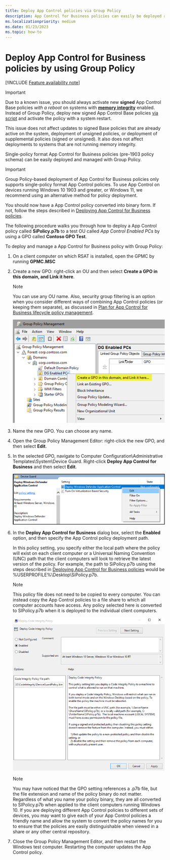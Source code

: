 ```yaml
---
title: Deploy App Control policies via Group Policy
description: App Control for Business policies can easily be deployed and managed with Group Policy. Learn how by following this step-by-step guide.
ms.localizationpriority: medium
ms.date: 01/23/2023
ms.topic: how-to
---
```


# Deploy App Control for Business policies by using Group Policy

[!INCLUDE [Feature availability note](../includes/feature-availability-note.md)]

> [!IMPORTANT]
> Due to a known issue, you should always activate new **signed** App Control Base policies *with a reboot* on systems with [**memory integrity**](../../../../hardware-security/enable-virtualization-based-protection-of-code-integrity.md) enabled. Instead of Group Policy, deploy new signed App Control Base policies [via script](deploy-appcontrol-policies-with-script.md#deploying-signed-policies) and activate the policy with a system restart.
>
> This issue does not affect updates to signed Base policies that are already active on the system, deployment of unsigned policies, or deployment of supplemental policies (signed or unsigned). It also does not affect deployments to systems that are not running memory integrity.

Single-policy format App Control for Business policies (pre-1903 policy schema) can be easily deployed and managed with Group Policy.

> [!IMPORTANT]
> Group Policy-based deployment of App Control for Business policies only supports single-policy format App Control policies. To use App Control on devices running Windows 10 1903 and greater, or Windows 11, we recommend using an alternative method for policy deployment.

You should now have a App Control policy converted into binary form. If not, follow the steps described in [Deploying App Control for Business policies](appcontrol-deployment-guide.md).

The following procedure walks you through how to deploy a App Control policy called **SiPolicy.p7b** to a test OU called *App Control Enabled PCs* by using a GPO called **Contoso GPO Test**.

To deploy and manage a App Control for Business policy with Group Policy:

1. On a client computer on which RSAT is installed, open the GPMC by running **GPMC.MSC**

2. Create a new GPO: right-click an OU and then select **Create a GPO in this domain, and Link it here**.

   > [!NOTE]
   > You can use any OU name. Also, security group filtering is an option when you consider different ways of combining App Control policies (or keeping them separate), as discussed in [Plan for App Control for Business lifecycle policy management](../design/plan-appcontrol-management.md).

   ![Group Policy Management, create a GPO.](../images/dg-fig24-creategpo.png)

3. Name the new GPO. You can choose any name.

4. Open the Group Policy Management Editor: right-click the new GPO, and then select **Edit**.

5. In the selected GPO, navigate to Computer Configuration\\Administrative Templates\\System\\Device Guard. Right-click **Deploy App Control for Business** and then select **Edit**.

    ![Edit the Group Policy for App Control for Business.](../images/appcontrol-edit-gp.png)

6. In the **Deploy App Control for Business** dialog box, select the **Enabled** option, and then specify the App Control policy deployment path.

    In this policy setting, you specify either the local path where the policy will exist on each client computer or a Universal Naming Convention (UNC) path that the client computers will look to retrieve the latest version of the policy. For example, the path to SiPolicy.p7b using the steps described in [Deploying App Control for Business policies](appcontrol-deployment-guide.md) would be %USERPROFILE%\Desktop\SiPolicy.p7b.

    > [!NOTE]
    > This policy file does not need to be copied to every computer. You can instead copy the App Control policies to a file share to which all computer accounts have access. Any policy selected here is converted to SIPolicy.p7b when it is deployed to the individual client computers.

    ![Group Policy called Deploy App Control for Business.](../images/dg-fig26-enablecode.png)

    > [!NOTE]
    > You may have noticed that the GPO setting references a .p7b file, but the file extension and name of the policy binary do not matter. Regardless of what you name your policy binary, they are all converted to SIPolicy.p7b when applied to the client computers running Windows 10. If you are deploying different App Control policies to different sets of devices, you may want to give each of your App Control policies a friendly name and allow the system to convert the policy names for you to ensure that the policies are easily distinguishable when viewed in a share or any other central repository.

7. Close the Group Policy Management Editor, and then restart the Windows test computer. Restarting the computer updates the App Control policy.
